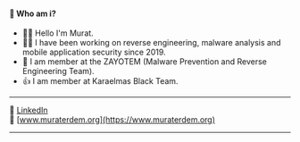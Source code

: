 
#### 🤔 Who am i? 

- 🙋‍♂️ Hello I'm Murat.
- 👨‍💻 I have been working on reverse engineering, malware analysis and mobile application security since 2019.
- 🤯 I am member at the ZAYOTEM (Malware Prevention and Reverse Engineering Team).
- 👍 I am member at Karaelmas Black Team.

---


📌 [LinkedIn](https://www.linkedin.com/in/erdemmurat/) <br/>
📌 [www.muraterdem.org](https://www.muraterdem.org)


---

